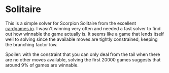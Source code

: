 # Solitaire

This is a simple solver for Scorpion Solitaire from the excellent [cardgames.io](https://cardgames.io/scorpionsolitaire). 
I wasn't winning very often and needed a fast solver to find out how winnable the game actually is.
It seems like a game that lends itself well to solving since the available moves are tightly constrained, keeping the branching
factor low. 

Spoiler: with the constraint that you can only deal from the tail when there are no other moves available, solving the first 20000 games
suggests that around 9% of games are winnable.
